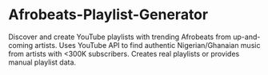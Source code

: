 # Afrobeats-Playlist-Generator
Discover and create YouTube playlists with trending Afrobeats from up-and-coming artists. Uses YouTube API to find authentic Nigerian/Ghanaian music from artists with &lt;300K subscribers. Creates real playlists or provides manual playlist data.
